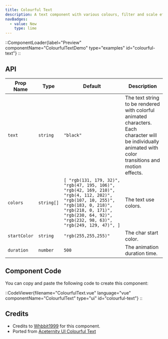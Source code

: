 ```yaml
---
title: Colourful Text
description: A text component with various colours, filter and scale effects.
navBadges:
  - value: New
    type: lime
---
```


::ComponentLoader{label="Preview" componentName="ColourfulTextDemo" type="examples" id="colourful-text"}
::

## API

| Prop Name    | Type       | Default                                                                                                                                                                                                            | Description                                                                                                                                               |
| ------------ | ---------- | ------------------------------------------------------------------------------------------------------------------------------------------------------------------------------------------------------------------ | --------------------------------------------------------------------------------------------------------------------------------------------------------- |
| `text`       | `string`   | `"black"`                                                                                                                                                                                                          | The text string to be rendered with colorful animated characters. Each character will be individually animated with color transitions and motion effects. |
| `colors`     | `string[]` | `[ "rgb(131, 179, 32)", "rgb(47, 195, 106)", "rgb(42, 169, 210)", "rgb(4, 112, 202)", "rgb(107, 10, 255)", "rgb(183, 0, 218)", "rgb(218, 0, 171)", "rgb(230, 64, 92)", "rgb(232, 98, 63)", "rgb(249, 129, 47)", ]` | The text use colors.                                                                                                                                      |
| `startColor` | `string`   | `"rgb(255,255,255)"`                                                                                                                                                                                               | The char start color.                                                                                                                                     |
| `duration`   | `number`   | `500`                                                                                                                                                                                                              | The animation duration time.                                                                                                                              |

## Component Code

You can copy and paste the following code to create this component:

::CodeViewer{filename="ColourfulText.vue" language="vue" componentName="ColourfulText" type="ui" id="colourful-text"}
::

## Credits

- Credits to [Whbbit1999](https://github.com/Whbbit1999) for this component.
- Ported from [Aceternity UI Colourful Text](https://ui.aceternity.com/components/colourful-text)
